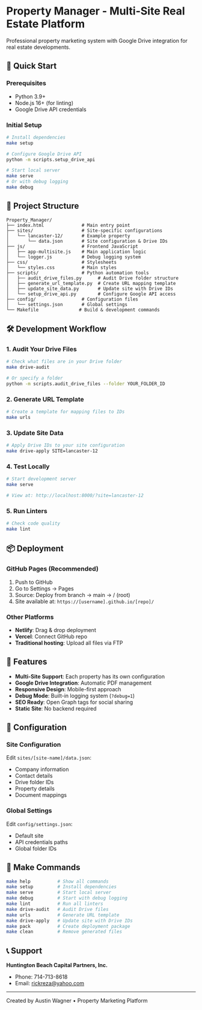 # Property Manager - Multi-Site Real Estate Platform

Professional property marketing system with Google Drive integration for real estate developments.

## 🚀 Quick Start

### Prerequisites
- Python 3.9+ 
- Node.js 16+ (for linting)
- Google Drive API credentials

### Initial Setup

```bash
# Install dependencies
make setup

# Configure Google Drive API
python -m scripts.setup_drive_api

# Start local server
make serve
# Or with debug logging
make debug
```

## 📁 Project Structure

```
Property_Manager/
├── index.html              # Main entry point
├── sites/                  # Site-specific configurations
│   └── lancaster-12/       # Example property
│       └── data.json       # Site configuration & Drive IDs
├── js/                     # Frontend JavaScript
│   ├── app-multisite.js    # Main application logic
│   └── logger.js           # Debug logging system
├── css/                    # Stylesheets
│   └── styles.css          # Main styles
├── scripts/                # Python automation tools
│   ├── audit_drive_files.py      # Audit Drive folder structure
│   ├── generate_url_template.py  # Create URL mapping template
│   ├── update_site_data.py       # Update site with Drive IDs
│   └── setup_drive_api.py        # Configure Google API access
├── config/                 # Configuration files
│   └── settings.json       # Global settings
└── Makefile               # Build & development commands
```

## 🛠️ Development Workflow

### 1. Audit Your Drive Files
```bash
# Check what files are in your Drive folder
make drive-audit

# Or specify a folder
python -m scripts.audit_drive_files --folder YOUR_FOLDER_ID
```

### 2. Generate URL Template
```bash
# Create a template for mapping files to IDs
make urls
```

### 3. Update Site Data
```bash
# Apply Drive IDs to your site configuration
make drive-apply SITE=lancaster-12
```

### 4. Test Locally
```bash
# Start development server
make serve

# View at: http://localhost:8000/?site=lancaster-12
```

### 5. Run Linters
```bash
# Check code quality
make lint
```

## 📦 Deployment

### GitHub Pages (Recommended)
1. Push to GitHub
2. Go to Settings → Pages
3. Source: Deploy from branch → main → / (root)
4. Site available at: `https://[username].github.io/[repo]/`

### Other Platforms
- **Netlify**: Drag & drop deployment
- **Vercel**: Connect GitHub repo
- **Traditional hosting**: Upload all files via FTP

## 🎨 Features

- **Multi-Site Support**: Each property has its own configuration
- **Google Drive Integration**: Automatic PDF management
- **Responsive Design**: Mobile-first approach
- **Debug Mode**: Built-in logging system (`?debug=1`)
- **SEO Ready**: Open Graph tags for social sharing
- **Static Site**: No backend required

## 📝 Configuration

### Site Configuration
Edit `sites/[site-name]/data.json`:
- Company information
- Contact details  
- Drive folder IDs
- Property details
- Document mappings

### Global Settings
Edit `config/settings.json`:
- Default site
- API credentials paths
- Global folder IDs

## 🔧 Make Commands

```bash
make help          # Show all commands
make setup         # Install dependencies
make serve         # Start local server
make debug         # Start with debug logging
make lint          # Run all linters
make drive-audit   # Audit Drive files
make urls          # Generate URL template
make drive-apply   # Update site with Drive IDs
make pack          # Create deployment package
make clean         # Remove generated files
```

## 📞 Support

**Huntington Beach Capital Partners, Inc.**
- Phone: 714-713-8618
- Email: rickreza@yahoo.com

---

Created by Austin Wagner • Property Marketing Platform